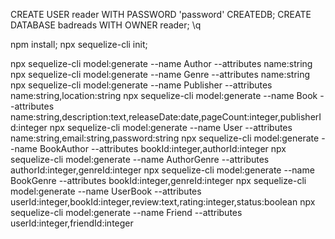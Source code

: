 CREATE USER reader WITH PASSWORD 'password' CREATEDB;
CREATE DATABASE badreads WITH OWNER reader;
\q

npm install;
npx sequelize-cli init;

npx sequelize-cli model:generate --name Author --attributes name:string
npx sequelize-cli model:generate --name Genre --attributes name:string
npx sequelize-cli model:generate --name Publisher --attributes name:string,location:string
npx sequelize-cli model:generate --name Book --attributes name:string,description:text,releaseDate:date,pageCount:integer,publisherId:integer
npx sequelize-cli model:generate --name User --attributes name:string,email:string,password:string
npx sequelize-cli model:generate --name BookAuthor --attributes bookId:integer,authorId:integer
npx sequelize-cli model:generate --name AuthorGenre --attributes authorId:integer,genreId:integer
npx sequelize-cli model:generate --name BookGenre --attributes bookId:integer,genreId:integer
npx sequelize-cli model:generate --name UserBook --attributes userId:integer,bookId:integer,review:text,rating:integer,status:boolean
npx sequelize-cli model:generate --name Friend --attributes userId:integer,friendId:integer
